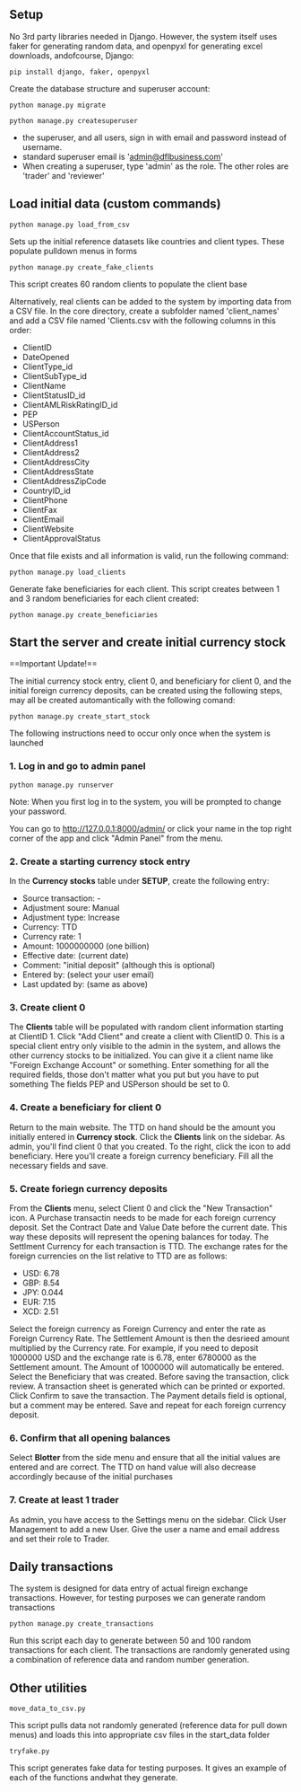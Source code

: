 ## Setup

No 3rd party libraries needed in Django. However, the system itself uses faker for generating random data, and openpyxl for generating excel downloads, andofcourse, Django:

`pip install django, faker, openpyxl`

Create the database structure and superuser account:

`python manage.py migrate`

`python manage.py createsuperuser`

* the superuser, and all users, sign in with email and password instead of username. 
* standard superuser email is 'admin@dflbusiness.com'
* When creating a superuser, type 'admin' as the role. The other roles are 'trader' and 'reviewer'

## Load initial data (custom commands)

`python manage.py load_from_csv`

Sets up the initial reference datasets like countries and client types. These populate pulldown menus in forms

`python manage.py create_fake_clients`

This script creates 60 random clients to populate the client base

Alternatively, real clients can be added to the system by importing data from a CSV file. In the core directory, create a subfolder named 'client_names' and add a CSV file named 'Clients.csv with the following columns in this order:

- ClientID
- DateOpened
- ClientType_id
- ClientSubType_id
- ClientName
- ClientStatusID_id
- ClientAMLRiskRatingID_id
- PEP
- USPerson
- ClientAccountStatus_id
- ClientAddress1
- ClientAddress2
- ClientAddressCity
- ClientAddressState
- ClientAddressZipCode
- CountryID_id
- ClientPhone
- ClientFax
- ClientEmail
- ClientWebsite
- ClientApprovalStatus

Once that file exists and all information is valid, run the following command:

`python manage.py load_clients`

Generate fake beneficiaries for each client. This script creates between 1 and 3 random beneficiaries for each client created:

`python manage.py create_beneficiaries`



## Start the server and create initial currency stock

==Important Update!==

The initial currency stock entry, client 0, and beneficiary for client 0, and the initial foreign currency deposits, can be created using the following steps, may all be created automantically with the following comand:

`python manage.py create_start_stock`

The following instructions need to occur only once when the system is launched

### 1. Log in and go to admin panel

`python manage.py runserver`

Note: When you first log in to the system, you will be prompted to change your password. 

You can go to <http://127.0.0.1:8000/admin/> or click your name in the top right corner of the app and click "Admin Panel" from the menu.

### 2. Create a starting currency stock entry

In the **Currency stocks** table under **SETUP**, create the following entry:
- Source transaction: -
- Adjustment soure: Manual
- Adjustment type: Increase
- Currency: TTD
- Currency rate: 1
- Amount: 1000000000 (one billion)
- Effective date: (current date)
- Comment: "initial deposit" (although this is optional)
- Entered by: (select your user email)
- Last updated by: (same as above)

### 3. Create client 0

The **Clients** table will be populated with random client information starting at ClientID 1. Click "Add Client" and create a client with ClientID 0. This is a special client entry only visible to the admin in the system, and allows the other currency stocks to be initialized. You can give it a client name like "Foreign Exchange Account" or something. Enter something for all the required fields, those don't matter what you put but you have to put something The fields PEP and USPerson should be set to 0.

### 4. Create a beneficiary for client 0

Return to the main website. The TTD on hand should be the amount you initially entered in **Currency stock**. Click the **Clients** link on the sidebar. As admin, you'll find client 0 that you created. To the right, click the icon to add beneficiary. Here you'll create a foreign currency beneficiary. Fill all the necessary fields and save.

### 5. Create foriegn currency deposits

From the **Clients** menu, select Client 0 and click the "New Transaction" icon. A Purchase transactin needs to be made for each foreign currency deposit. Set the Contract Date and Value Date before the current date. This way these deposits will represent the opening balances for today. The Settlment Currency for each transaction is TTD. The exchange rates for the foreign currencies on the list relative to TTD are as follows:
- USD: 6.78
- GBP: 8.54
- JPY: 0.044
- EUR: 7.15
- XCD: 2.51

Select the foreign currency as Foreign Currency and enter the rate as Foreign Currency Rate. The Settlement Amount is then the desrieed amount multiplied by the Currency rate. For example, if you need to deposit 1000000 USD and the exchange rate is 6.78, enter 6780000 as the Settlement amount. The Amount of 1000000 will automatically be entered. Select the Beneficiary that was created. Before saving the transaction, click review. A transaction sheet is generated which can be printed or exported. Click Confirm to save the transaction. The Payment details field is optional, but a comment may be entered. Save and repeat for each foreign currency deposit.

### 6. Confirm that all opening balances

Select **Blotter** from the side menu and ensure that all the initial values are entered and are correct. The TTD on hand value will also decrease accordingly because of the initial purchases

### 7. Create at least 1 trader

As admin, you have access to the Settings menu on the sidebar. Click User Management to add a new User. Give the user a name and email address and set their role to Trader. 

## Daily transactions

The system is designed for data entry of actual fireign exchange transactions. However, for testing purposes we can generate random transactions

`python manage.py create_transactions`

Run this script each day to generate between 50 and 100 random transactions for each client. The transactions are randomly generated using a combination of reference data and random number generation.


## Other utilities

`move_data_to_csv.py`

This script pulls data not randomly generated (reference data for pull down menus) and loads this into appropriate csv files in the start_data folder

`tryfake.py`

This script generates fake data for testing purposes. It gives an example of each of the functions andwhat they generate.